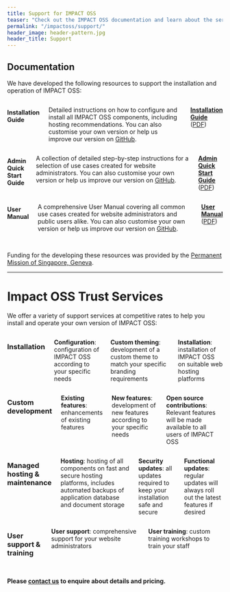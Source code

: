 ```yaml
---
title: Support for IMPACT OSS
teaser: "Check out the IMPACT OSS documentation and learn about the services we offer to support IMPACT OSS"
permalink: "/impactoss/support/"
header_image: header-pattern.jpg
header_title: Support
---
```


## Documentation

We have developed the following resources to support the installation and operation of IMPACT OSS:


<div class="row">
  <div class="large-4 medium-6 columns">
    <h4>
      Installation Guide
    </h4>
    <p>
      Detailed instructions on how to configure and install all IMPACT OSS components, including hosting recommendations. You can also customise your own version or help us improve our version on <a title="GitHub" href="https://github.com/impactoss/impactoss-installation-guide" target="\_blank">GitHub</a>.
    </p>
    <p>
      <strong>
        <a title="Installation Guide" href="https://install-guide.impactoss.org" target="\_blank">Installation Guide</a>
      </strong>
      (<a title="Download PDF" href="https://legacy.gitbook.com/book/impactoss/impact-oss-installation-guide/details" target="\_blank">PDF</a>)
    </p>
  </div>
  <div class="large-4 medium-6 columns">
    <h4>
      Admin Quick Start Guide
    </h4>
    <p>
      A collection of detailed step-by-step instructions for a selection of use cases created for website administrators. You can also customise your own version or help us improve our version on <a title="GitHub" href="https://github.com/impactoss/impactoss-admin-quick-start-guide" target="\_blank">GitHub</a>.
    </p>
    <p>
      <strong>
        <a title="Admin Quick Start Guide" href="https://quick-start.impactoss.org" target="\_blank">Admin Quick Start Guide</a>
      </strong>    
      (<a title="Download PDF" href="https://legacy.gitbook.com/book/impactoss/impact-oss-admin-quick-start-guide/details" target="\_blank">PDF</a>)
    </p>
  </div>
  <div class="large-4 medium-6 columns">
    <h4>
      User Manual
    </h4>
    <p>
      A comprehensive User Manual covering all common use cases created for website administrators and public users alike. You can also customise your own version or help us improve our version on <a title="GitHub" href="https://github.com/impactoss/impactoss-user-manual" target="\_blank">GitHub</a>.
    </p>
    <p>
      <strong>
        <a title="User Manual" href="https://user-manual.impactoss.org" target="\_blank">User Manual</a>
      </strong>    
      (<a title="Download PDF" href="https://legacy.gitbook.com/book/impactoss/impactoss-user-manual/details" target="\_blank">PDF</a>)
    </p>
  </div>
</div>

<br>

Funding for the developing these resources was provided by the [Permanent Mission of Singapore, Geneva](https://www.mfa.gov.sg/content/mfa/overseasmission/geneva.html).  

---

# Impact OSS Trust Services

We offer a variety of support services at competitive rates to help you install and operate your own version of IMPACT OSS:

<div class="row">
  <div class="medium-6 columns">
    <h3>Installation</h3>
    <p>
      <strong>Configuration</strong>: configuration of IMPACT OSS according to your specific needs
    </p>
    <p>
      <strong>Custom theming</strong>: development of a custom theme to match your specific branding requirements
    </p>
    <p>
      <strong>Installation</strong>: installation of IMPACT OSS on suitable web hosting platforms
    </p>    
  </div>  
  <div class="medium-6 columns">
    <h3>Custom development</h3>
    <p>
      <strong>Existing features</strong>: enhancements of existing features
    </p>
    <p>
      <strong>New features</strong>: development of new features according to your specific needs
    </p>  
    <p>
      <strong>Open source contributions</strong>:   Relevant features will be made available to all users of IMPACT OSS
    </p>  
  </div>  
</div>
<div class="row">
  <div class="medium-6 columns">
    <h3>Managed hosting & maintenance</h3>
    <p>
      <strong>Hosting</strong>: hosting of all components on fast and secure hosting platforms, includes automated backups of application database and document storage
    </p>
    <p>
      <strong>Security updates</strong>: all updates required to keep your installation safe and secure
    </p>  
    <p>
      <strong>Functional updates</strong>: regular updates will always roll out the latest features if desired
    </p>  
  </div>
  <div class="medium-6 columns">
    <h3>User support & training</h3>
    <p>
      <strong>User support</strong>: comprehensive support for your website administrators
    </p>
    <p>
      <strong>User training</strong>: custom training workshops to train your staff
    </p>  
  </div>  
</div>

<br>

**Please [contact us](mailto:info@impactoss.org) to enquire about details and pricing.**
